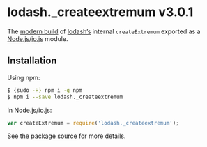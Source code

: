 # lodash._createextremum v3.0.1

The [modern build](https://github.com/lodash/lodash/wiki/Build-Differences) of [lodash’s](https://lodash.com/) internal `createExtremum` exported as a [Node.js](http://nodejs.org/)/[io.js](https://iojs.org/) module.

## Installation

Using npm:

```bash
$ {sudo -H} npm i -g npm
$ npm i --save lodash._createextremum
```

In Node.js/io.js:

```js
var createExtremum = require('lodash._createextremum');
```

See the [package source](https://github.com/lodash/lodash/blob/3.0.1-npm-packages/lodash._createextremum) for more details.
